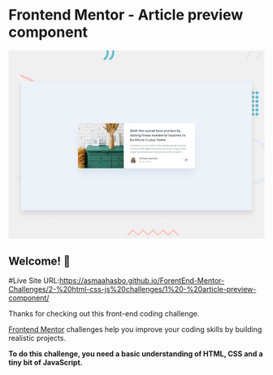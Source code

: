 # Frontend Mentor - Article preview component

![Design preview for the Article preview component coding challenge](./design/desktop-preview.jpg)

## Welcome! 👋
#Live Site URL:https://asmaahasbo.github.io/ForentEnd-Mentor-Challenges/2-%20html-css-js%20challenges/1%20-%20article-preview-component/

Thanks for checking out this front-end coding challenge.

[Frontend Mentor](https://www.frontendmentor.io) challenges help you improve your coding skills by building realistic projects.

**To do this challenge, you need a basic understanding of HTML, CSS and a tiny bit of JavaScript.**


